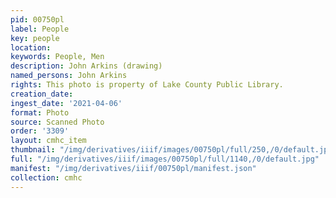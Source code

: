 ```yaml
---
pid: 00750pl
label: People
key: people
location: 
keywords: People, Men
description: John Arkins (drawing)
named_persons: John Arkins
rights: This photo is property of Lake County Public Library.
creation_date: 
ingest_date: '2021-04-06'
format: Photo
source: Scanned Photo
order: '3309'
layout: cmhc_item
thumbnail: "/img/derivatives/iiif/images/00750pl/full/250,/0/default.jpg"
full: "/img/derivatives/iiif/images/00750pl/full/1140,/0/default.jpg"
manifest: "/img/derivatives/iiif/00750pl/manifest.json"
collection: cmhc
---
```

